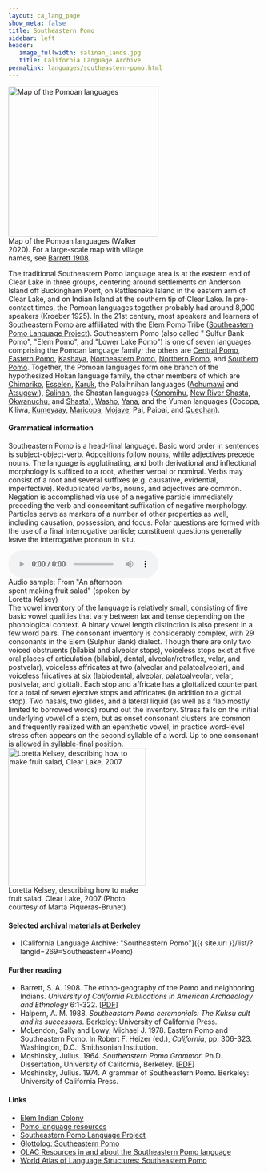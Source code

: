 ```yaml
---
layout: ca_lang_page
show_meta: false
title: Southeastern Pomo
sidebar: left
header:
   image_fullwidth: salinan_lands.jpg
   title: California Language Archive
permalink: languages/southeastern-pomo.html
---
```


<div class="image fit right" style="width: 300px;">
<img alt="Map of the Pomoan languages" src="{{ site.urlimg }}pomoan-languages-map-small.jpg" width="300px"/>
<div class="caption">
Map of the Pomoan languages (Walker 2020). For a large-scale map with village names, see <a href="https://berkeley.box.com/v/pomoan-languages-map">Barrett 1908</a>.
</div>
</div>

The traditional Southeastern Pomo language area is at the eastern end of Clear Lake in three groups, centering around settlements on Anderson Island off Buckingham Point, on Rattlesnake Island in the eastern arm of Clear Lake, and on Indian Island at the southern tip of Clear Lake. In pre-contact times, the Pomoan languages together probably had around 8,000 speakers (Kroeber 1925). In the 21st century, most speakers and learners of Southeastern Pomo are affliliated with the Elem Pomo Tribe ([Southeastern Pomo Language Project](http://linguistics.berkeley.edu/~sepomo/)). Southeastern Pomo (also called " Sulfur Bank Pomo", "Elem Pomo", and "Lower Lake Pomo") is one of seven languages comprising the Pomoan language family; the others are  [Central Pomo](central-pomo.html), [Eastern Pomo](eastern-pomo.html), [Kashaya](kashaya.html), [Northeastern Pomo](northeastern-pomo.html), [Northern Pomo](northern-pomo.html), and [Southern Pomo](southern-pomo.html). Together, the Pomoan languages form one branch of the hypothesized Hokan language family, the other members of which are [Chimariko](chimariko.html), [Esselen](esselen.html), [Karuk](karuk.html), the Palaihnihan languages ([Achumawi](achumawi.html) and [Atsugewi](atsugewi.html)), [Salinan](salinan.html), the Shastan languages ([Konomihu](konomihu.html), [New River Shasta](new-river-shasta.html), [Okwanuchu](okwanuchu.html), and [Shasta](shasta.html)), [Washo](washo.html), [Yana](yana.html), and the Yuman languages (Cocopa, Kiliwa, [Kumeyaay](kumeyaay.html), [Maricopa](maricopa.html), [Mojave](mojave.html), Pai, Paipai, and [Quechan](quechan.html)).

#### Grammatical information
Southeastern Pomo is a head-final language. Basic word order in sentences is subject-object-verb. Adpositions follow nouns, while adjectives precede nouns. The language is agglutinating, and both derivational and inflectional morphology is suffixed to a root, whether verbal or nominal. Verbs may consist of a root and several suffixes (e.g. causative, evidential, imperfective). Reduplicated verbs, nouns, and adjectives are common. Negation is accomplished via use of a negative particle immediately preceding the verb and concomitant suffixation of negative morphology. Particles serve as markers of a number of other properties as well, including causation, possession, and focus. Polar questions are formed with the use of a final interrogative particle; constituent questions generally leave the interrogative pronoun in situ.
<div class="image-left" style="width: 250px;">
<audio controls="true">
<source src="{{ site.urlaudio }}southeastern-pomo-sound.mp3" type="audio/mpeg"/>
Your browser does not support the audio element.
</audio>
<div class="caption">
Audio sample: From "An afternoon spent making fruit salad" (spoken by Loretta Kelsey)
</div>
</div>
The vowel inventory of the language is relatively small, consisting of five basic vowel qualities that vary between lax and tense depending on the phonological context. A binary vowel length distinction is also present in a few word pairs. The consonant inventory is considerably complex, with 29 consonants in the Elem (Sulphur Bank) dialect. Though there are only two voiced obstruents (bilabial and alveolar stops), voiceless stops exist at five oral places of articulation (bilabial, dental, alveolar/retroflex, velar, and postvelar), voiceless affricates at two (alveolar and palatoalveolar), and voiceless fricatives at six (labiodental, alveolar, palatoalveolar, velar, postvelar, and glottal). Each stop and affricate has a glottalized counterpart, for a total of seven ejective stops and affricates (in addition to a glottal stop). Two nasals, two glides, and a lateral liquid (as well as a flap mostly limited to borrowed words) round out the inventory. Stress falls on the initial underlying vowel of a stem, but as onset consonant clusters are common and frequently realized with an epenthetic vowel, in practice word-level stress often appears on the second syllable of a word. Up to one consonant is allowed in syllable-final position.

<div class="image fit right" style="width: 275px;">
<img alt="Loretta Kelsey, describing how to make fruit salad, Clear Lake, 2007" src="{{ site.urlimg }}southeastern-pomo-fieldwork.jpg" width="275px"/>
<div class="caption">
Loretta Kelsey, describing how to make fruit salad, Clear Lake, 2007 (Photo courtesy of Marta Piqueras-Brunet)
</div>
</div>

#### Selected archival materials at Berkeley

* [California Language Archive: "Southeastern Pomo"]({{ site.url }}/list/?langid=269=Southeastern+Pomo)

#### Further reading

* Barrett, S. A. 1908. The ethno-geography of the Pomo and neighboring Indians. *University of California Publications in American Archaeology and Ethnology* 6:1-322.
[[PDF](http://digitalassets.lib.berkeley.edu/anthpubs/ucb/text/ucp006-003-004.pdf)]
* Halpern, A. M. 1988. *Southeastern Pomo ceremonials: The Kuksu cult and its successors.*  Berkeley: University of California Press.
* McLendon, Sally and Lowy, Michael J. 1978. Eastern Pomo and Southeastern Pomo. In Robert F. Heizer (ed.), *California*, pp. 306-323. Washington, D.C.: Smithsonian Institution.
* Moshinsky, Julius. 1964. *Southeastern Pomo Grammar.*  Ph.D. Dissertation, University of California, Berkeley.
[[PDF](https://escholarship.org/uc/item/3dr494jr)]
* Moshinsky, Julius. 1974. A grammar of Southeastern Pomo. Berkeley: University of California Press.

#### Links

* [Elem Indian Colony](http://www.elemindiancolony.org/)
* [Pomo language resources](https://cimcc.org/education-center/pomo-language-resource/)
* [Southeastern Pomo Language Project ](http://linguistics.berkeley.edu/~sepomo/)
* [Glottolog: Southeastern Pomo](https://glottolog.org/resource/languoid/id/sout2982)
* [OLAC Resources in and about the Southeastern Pomo language](http://www.language-archives.org/language/pom)
* [World Atlas of Language Structures: Southeastern Pomo](http://wals.info/languoid/lect/wals_code_pso)

